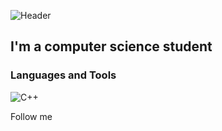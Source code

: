 ![Header](https://github.com/edemkaaa/edemkaaa/blob/main/assets/giphy.gif)

## I'm a computer science student

### Languages and Tools
![C++](https://img.shields.io/badge/-C++-090909?style=for-the-badge&logo=C%2b%2b&logoColor=6296CC)

Follow me
